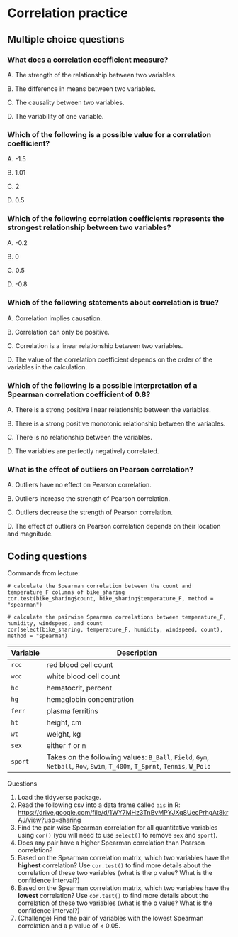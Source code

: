 # Correlation practice

## Multiple choice questions

### What does a correlation coefficient measure?

A. The strength of the relationship between two variables.

B. The difference in means between two variables.

C. The causality between two variables.

D. The variability of one variable.

### Which of the following is a possible value for a correlation coefficient?

A. -1.5

B. 1.01

C. 2

D. 0.5

### Which of the following correlation coefficients represents the strongest relationship between two variables?

A. -0.2

B. 0

C. 0.5

D. -0.8

### Which of the following statements about correlation is true?

A. Correlation implies causation.

B. Correlation can only be positive.

C. Correlation is a linear relationship between two variables.

D. The value of the correlation coefficient depends on the order of the variables in the calculation.

### Which of the following is a possible interpretation of a Spearman correlation coefficient of 0.8?

A. There is a strong positive linear relationship between the variables.

B. There is a strong positive monotonic relationship between the variables.

C. There is no relationship between the variables.

D. The variables are perfectly negatively correlated.

### What is the effect of outliers on Pearson correlation?

A. Outliers have no effect on Pearson correlation.

B. Outliers increase the strength of Pearson correlation.

C. Outliers decrease the strength of Pearson correlation.

D. The effect of outliers on Pearson correlation depends on their location and magnitude.

## Coding questions

Commands from lecture:
```
# calculate the Spearman correlation between the count and temperature_F columns of bike_sharing
cor.test(bike_sharing$count, bike_sharing$temperature_F, method = "spearman")

# calculate the pairwise Spearman correlations between temperature_F, humidity, windspeed, and count
cor(select(bike_sharing, temperature_F, humidity, windspeed, count), method = "spearman)
```

| Variable | Description |
| -- | -- |
| `rcc` | red blood cell count |
| `wcc` | white blood cell count |
| `hc` | hematocrit, percent |
| `hg` | hemaglobin concentration |
| `ferr` | plasma ferritins |
| `ht` | height, cm |
| `wt` | weight, kg|
| `sex` | either `f` or `m` |
| `sport` | Takes on the following values: `B_Ball`, `Field`, `Gym`, `Netball`, `Row`, `Swim`, `T_400m`, `T_Sprnt`, `Tennis`, `W_Polo`|

Questions
1. Load the tidyverse package.
2. Read the following csv into a data frame called `ais` in R: https://drive.google.com/file/d/1WY7MHz3TnBvMPYJXq8UecPrhgAt8krAJ/view?usp=sharing
3. Find the pair-wise Spearman correlation for all quantitative variables using `cor()` (you will need to use `select()` to remove `sex` and `sport`).
4. Does any pair have a higher Spearman correlation than Pearson correlation?
5. Based on the Spearman correlation matrix, which two variables have the **highest** correlation? Use `cor.test()` to find more details about the correlation of these two variables (what is the p value? What is the confidence interval?)
6. Based on the Spearman correlation matrix, which two variables have the **lowest** correlation? Use `cor.test()` to find more details about the correlation of these two variables (what is the p value? What is the confidence interval?)
7. (Challenge) Find the pair of variables with the lowest Spearman correlation and a p value of < 0.05.
